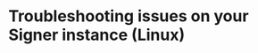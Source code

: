 ﻿# Troubleshooting issues on your Signer instance (Linux)

<!-- link to version in Portuguese -->
<div data-alt-locales="pt-br"></div>
